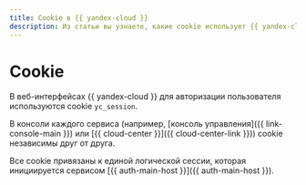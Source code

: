 ```yaml
---
title: Cookie в {{ yandex-cloud }}
description: Из статьи вы узнаете, какие cookie использует {{ yandex-cloud }}.
---
```


# Cookie

В веб-интерфейсах {{ yandex-cloud }} для авторизации пользователя используются cookie `yc_session`.

В консоли каждого сервиса (например, [консоль управления]({{ link-console-main }}) или [{{ cloud-center }}]({{ cloud-center-link }})) cookie независимы друг от друга.

Все cookie привязаны к единой логической сессии, которая инициируется сервисом [{{ auth-main-host }}]({{ auth-main-host }}).
